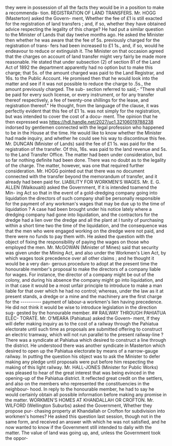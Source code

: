 they were in possession of all the facts they would be in a position to make a recommenda- tion. REGISTRATION OF LAND TRANSFERS. Mr. HOGG (Masterton) asked the Govern- ment, Whether the fee of £1 is still exacted for the registration of land transfers ; and, if so, whether they have obtained advice respecting the legality of this charge? He had put a similar question to the Minister of Lands that day twelve months ago. He asked the Minister then whether he was aware that the fee of 5s. previously charged for the registration of trans- fers had been increased to £1 1s., and, if so, would he endeavour to reduce or extinguish it. The Minister on that occasion agreed that the charges on account of land transfer might very fairly be made more reasonable. He stated that under subsection (2) of section 81 of the Land Act of 1892 the department apparently had no option but to make this charge; that 5s. of the amount charged was paid to the Land Registrar, and 16s. to the Public Account. He promised then that he would look into the matter and see if it was not possible to reduce the charge to .5s., the amount previously charged. The sub- section referred to said,- "There shall be paid for every such license, or every instrument, or for any transfer thereof respectively, a fee of twenty-one shillings for the lease, and registration thereof." He thought, from the language of the clause, it was perfectly evident that this fee of £1 1s. was not simply for the registration, but was intended to cover the cost of a docu- ment. The opinion that he then expressed was https://hdl.handle.net/2027/uc1.32106019788238 indorsed by gentlemen connected with the legal profession who happened to be in the House at the time. He would like to know whether the Minister had made inquiry, and whether he could see his way to discontinue this fee. Mr. DUNCAN (Minister of Lands) said the fee of £1 1s. was paid for the registration of the transfer. Of this, 16s. was paid to the land revenue and 5s. to the Land Transfer Office. The matter had been under consideration, but so far nothing definite had been done. There was no doubt as to the legality of the charge. The matter, however, was one that required further consideration. Mr. HOGG pointed out that there was no document connected with the transfer beyond the memorandum of transfer, and it already had been paid for. LIABILITY FOR WORKMEN'S WAGES. Mr. E. G. ALLEN (Waikouaiti) asked the Government, If it is intended toamend the Min- ing Act so that in the event of a gold-dredging company going into liquidation the directors of such company shall be personally responsible for the payment of any workman's wages that may be due up to the time of liquidation ? A case had been brought under his notice lately where a dredging company had gone into liquidation, and the contractors for the dredge had a lien over the dredge and all the plant at I tunity of purchasing within a short time two the time of the liquidation, and the consequence was that the men who were engaged working on the dredge were not paid, and there were no funds to pay them with. He asked the question with the object of fixing the responsibility of paying the wages on those who employed the men. Mr. McGOWAN (Minister of Mines) said that security was given under the Mining Act, and also under the Workmen's Lien Act, by which wages took precedence over all other claims ; and he thought it would be a very dan- gerous procedure to adopt at the present time the honourable member's proposal to make the directors of a company liable for wages. For instance, the director of a company might be out of the colony, and during his absence the company might go into liquidation, and in that case it would be a most unfair principle to introduce to make a man liable for that over which he had no control; whereas, under the law as it at present stands, a dredge or a mine and the machinery are the first charge for the \---------- payment of labour-a workmen's lien having precedence. He did not think it would be wise to introduce legislation in the direction sug- gested by the honourable member. ## RAILWAY THROUGH PAHIATUA ELEC- TORATE. Mr. O'MEARA (Pahiatua) asked the Govern- ment, If they will defer making inquiry as to the cost of a railway through the Pahiatua electorate until such time as proposals are submitted offering to construct an electric tramway, which will not run parallel to the present railway-line ? There was a syndicate at Pahiatua which desired to construct a line through the district. He understood there was another syndicate in Masterton which desired to open up the Pahiatua electorate by means of a narrow-gauge railway. In putting the question his object was to ask the Minister to defer making any pledge until proposals were put before him respecting the making of this light railway. Mr. HALL-JONES (Minister for Public Works) was pleased to hear of the great interest that was being evinced in the opening-up of the Pahiatua district. It reflected great credit on the settlers, and also on the members who represented the constituencies in the neighbour- hood. In reply to the honourable member, he had to say he would certainly obtain all possible information before making any promise in the matter. WORKMEN'S HOMES AT KHANDALLAH OR CROFTON. Mr. WILFORD (Wellington Suburbs) asked the Government, Whether they propose pur- chasing property at Khandallah or Crofton for subdivision into workmen's homes? He asked this question last session, though not in the same form, and received an answer with which he was not satisfied, and he now wanted to know if the Government still intended to daliy with the matter. The value of land was going up, and, unless the Government took the oppor- 